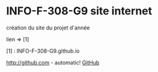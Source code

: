# INFO-F-308-G9 site internet 

création du site du projet d'année

lien =>  [1]

[1] :  INFO-F-308-G9.github.io

http://github.com - automatic!
[GitHub](http://github.com)
